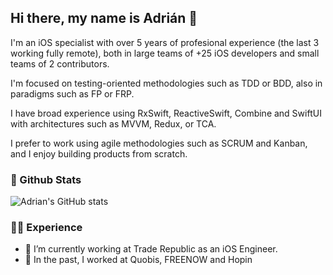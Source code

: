## Hi there, my name is Adrián 👋

I'm an iOS specialist with over 5 years of profesional experience (the last 3 working fully remote), both in large teams of +25 iOS developers and small teams of 2 contributors.

I'm focused on testing-oriented methodologies such as TDD or BDD, also in paradigms such as FP or FRP.

I have broad experience using RxSwift, ReactiveSwift, Combine and SwiftUI with architectures such as MVVM, Redux, or TCA.

I prefer to work using agile methodologies such as SCRUM and Kanban, and I enjoy building products from scratch.

### 🤩 Github Stats
![Adrian's GitHub stats](https://github-readme-stats.vercel.app/api?username=adri4silva&count_private=true&show_icons=true&theme=outrun)

### 👨‍💻 Experience

- 🔭 I’m currently working at Trade Republic as an iOS Engineer.
- 📱 In the past, I worked at Quobis, FREENOW and Hopin

<!--
**adri4silva/adri4silva** is a ✨ _special_ ✨ repository because its `README.md` (this file) appears on your GitHub profile.

Here are some ideas to get you started:

- 🔭 I’m currently working on ...
- 🌱 I’m currently learning ...
- 👯 I’m looking to collaborate on ...
- 🤔 I’m looking for help with ...
- 💬 Ask me about ...
- 📫 How to reach me: ...
- 😄 Pronouns: ...
- ⚡ Fun fact: ...
-->
